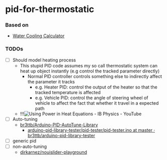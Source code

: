 pid-for-thermostatic
====================
### Based on
- [Water Cooling Calculator](https://www.omnicalculator.com/food/water-cooling)
### TODOs
- [ ] Should model heating process
  - This stupid PID code assumes my so call thermostatic system can heat up object instantly (e.g control the tracked parameter directly)
    - Normal PID controller controls something else to indirectly affect the parameter it tracks
      - e.g. Heater PID: control the output of the heater so that the tracked temperature is affected
      - e.g. Vehicle PID: control the angle of steering wheel of vehicle to affect the fact that whether it travel in a expected path
  - !!!![**Using Power in Heat Equations - IB Physics - YouTube**](https://www.youtube.com/watch?v=zPfkBzj1TQg)
- [ ] Auto-tuning
  - [br3ttb/Arduino-PID-AutoTune-Library](https://github.com/br3ttb/Arduino-PID-AutoTune-Library)
    - [arduino-pid-library-tester/pid-tester/pid-tester.ino at master · br3ttb/arduino-pid-library-tester](https://github.com/br3ttb/arduino-pid-library-tester/blob/master/pid-tester/pid-tester.ino)
- [ ] generic pid
- [ ] non-auto-tuning
  - [dirkarnez/nouislider-playground](https://github.com/dirkarnez/nouislider-playground)
